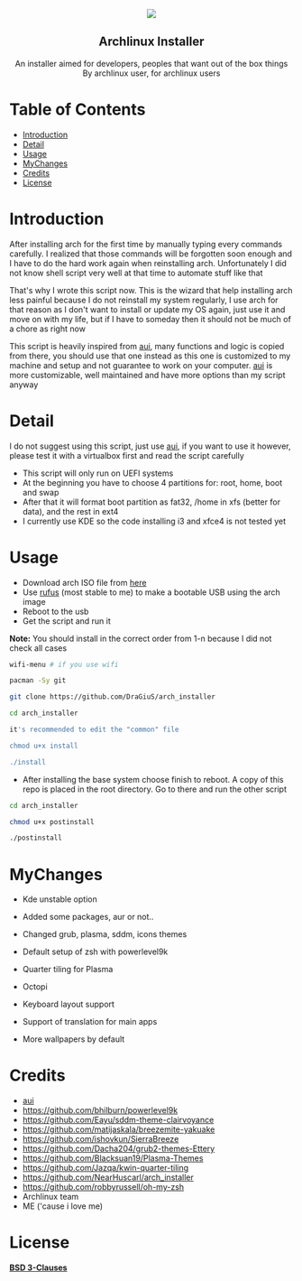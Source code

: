 
<html>
<p align="center">
    <img src="https://cdn.iconscout.com/icon/free/png-256/linux-13-532188.png">
</p>
<h2 align="center">Archlinux Installer</h2>
    <p align="center">
   An installer aimed for developers, peoples that want out of the box things
    <br>
    By archlinux user, for archlinux users
</p>
    
 # Table of Contents

- [Introduction](#introduction)
- [Detail](#detail)
- [Usage](#usage)
- [MyChanges](#mychanges)
- [Credits](#credits)
- [License](#license)

# Introduction 

After installing arch for the first time by manually typing every commands
carefully. I realized that those commands will be forgotten soon enough and I
have to do the hard work again when reinstalling arch. Unfortunately I did not
know shell script very well at that time to automate stuff like that

That's why I wrote this script now. This is the wizard that help installing
arch less painful because I do not reinstall my system regularly, I use arch
for that reason as I don't want to install or update my OS again, just use it
and move on with my life, but if I have to someday then it should not be much
of a chore as right now

This script is heavily inspired from [aui][1], many functions and logic is copied
from there, you should use that one instead as this one is customized to my
machine and setup and not guarantee to work on your computer. [aui][1] is more
customizable, well maintained and have more options than my script anyway

# Detail

I do not suggest using this script, just use [aui][1], if you want to use it
however, please test it with a virtualbox first and read the script carefully

* This script will only run on UEFI systems
* At the beginning you have to choose 4 partitions for: root, home, boot and swap
* After that it will format boot partition as fat32, /home in xfs (better for data), and the rest in ext4
* I currently use KDE so the code installing i3 and xfce4 is not tested yet

#  Usage

* Download arch ISO file from [here][2]
* Use [rufus][3] (most stable to me) to make a bootable USB using the arch image
* Reboot to the usb
* Get the script and run it

**Note:** You should install in the correct order from 1-n because I did not
check all cases

```bash
wifi-menu # if you use wifi

pacman -Sy git

git clone https://github.com/DraGiuS/arch_installer

cd arch_installer

it's recommended to edit the "common" file

chmod u+x install

./install

```

* After installing the base system choose finish to reboot. A copy of this repo
is placed in the root directory. Go to there and run the other script

```bash
cd arch_installer

chmod u+x postinstall

./postinstall
```

# MyChanges
* Kde unstable option

* Added some packages, aur or not..

* Changed grub, plasma, sddm, icons themes

* Default setup of zsh with powerlevel9k

* Quarter tiling for Plasma

* Octopi

* Keyboard layout support

* Support of translation for main apps

* More wallpapers by default 

#  Credits

* [aui][1]
* https://github.com/bhilburn/powerlevel9k
* https://github.com/Eayu/sddm-theme-clairvoyance
* https://github.com/matijaskala/breezemite-yakuake
* https://github.com/ishovkun/SierraBreeze
* https://github.com/Dacha204/grub2-themes-Ettery
* https://github.com/Blacksuan19/Plasma-Themes
* https://github.com/Jazqa/kwin-quarter-tiling
* https://github.com/NearHuscarl/arch_installer
* https://github.com/robbyrussell/oh-my-zsh
* Archlinux team
* ME ('cause i love me)
# License

[**BSD 3-Clauses**](../master/LICENSE.md)

[1]: https://github.com/helmuthdu/aui
[2]: https://www.archlinux.org/download/
[3]: https://rufus.akeo.ie/
